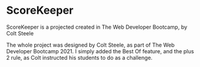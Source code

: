 # ScoreKeeper
ScoreKeeper is a projected created in The Web Developer Bootcamp, by Colt Steele

The whole project was designed by Colt Steele, as part of The Web Developer Bootcamp 2021. I simply added the Best Of feature, and the plus 2 rule, as Colt instructed his students
to do as a challenge.

